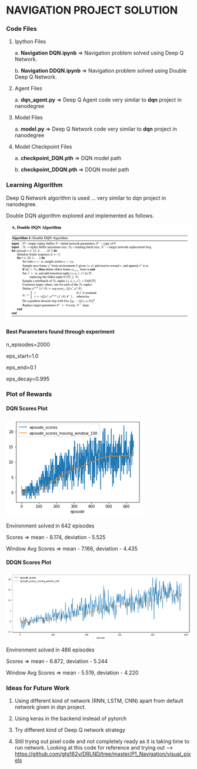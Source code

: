 # NAVIGATION PROJECT SOLUTION

### Code Files 

1. Ipython Files

    a. **Navigation DQN.ipynb** => Navigation problem solved using Deep Q Network.

    b. **Navigation DDQN.ipynb** => Navigation problem solved using Double Deep Q Network.

2. Agent Files

    a. **dqn_agent.py** => Deep Q Agent code very similar to **dqn** project in nanodegree

3. Model Files

    a. **model.py** => Deep Q Network code very similar to **dqn** project in nanodegree

4. Model Checkpoint Files

    a. **checkpoint_DQN.pth** => DQN model path

    b. **checkpoint_DDQN.pth** => DDQN model path


### Learning Algorithm

Deep Q Network algorithm is used ... very similar to dqn project in nanodegree. 

Double DQN algorithm explored and implemented as follows.

![DDQN Algorithm](DDQN-algo.png)

#### Best Parameters found through experiment 
n_episodes=2000

eps_start=1.0

eps_end=0.1

eps_decay=0.995


### Plot of Rewards

#### DQN Scores Plot

![DQN Scores](navigation_dqn_score_plot.png)

Environment solved in 642 episodes

Scores => mean - 8.174, deviation - 5.525

Window Avg Scores => mean - 7.166, deviation - 4.435

#### DDQN Scores Plot

![DDQN Scores](navigation_ddqn_score_plot.png)

Environment solved in 486 episodes

Scores => mean - 6.872, deviation - 5.244

Window Avg Scores => mean - 5.519, deviation - 4.220


### Ideas for Future Work

1. Using different kind of network (RNN, LSTM, CNN) apart from default network given in dqn project.

2. Using keras in the backend instead of pytorch

3. Try different kind of Deep Q network strategy

4. Still trying out pixel code and not completely ready as it is taking time to run network. Looking at this code for reference and trying out --> https://github.com/gtg162y/DRLND/tree/master/P1_Navigation/visual_pixels

